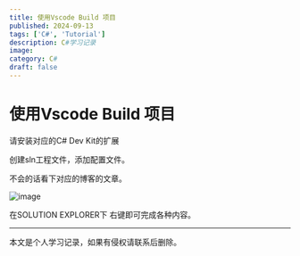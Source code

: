 ```yaml
---
title: 使用Vscode Build 项目
published: 2024-09-13
tags: ['C#', 'Tutorial']
description: C#学习记录
image: 
category: C#
draft: false
---
```



# 使用Vscode Build 项目

请安装对应的C# Dev Kit的扩展

创建sln工程文件，添加配置文件。

不会的话看下对应的博客的文章。

​![image]()​

在SOLUTION EXPLORER下 右键即可完成各种内容。

---
本文是个人学习记录，如果有侵权请联系后删除。
